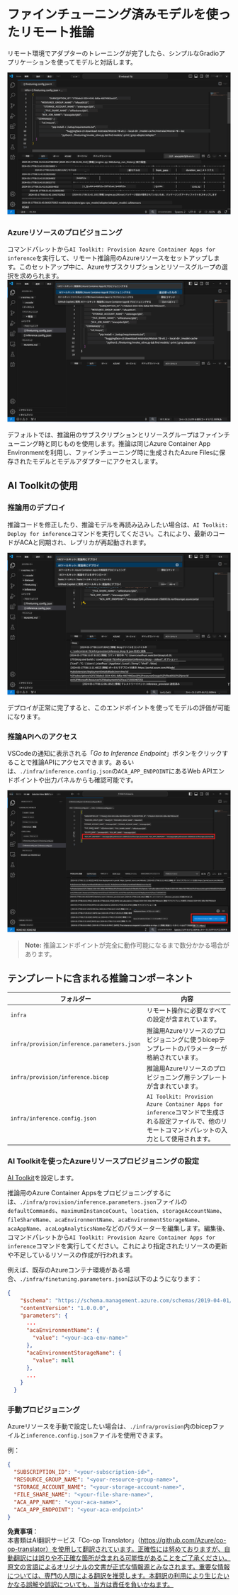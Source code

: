 <!--
CO_OP_TRANSLATOR_METADATA:
{
  "original_hash": "a54cd3d65b6963e4e8ce21e143c3ab04",
  "translation_date": "2025-05-08T05:57:56+00:00",
  "source_file": "md/01.Introduction/03/Remote_Interence.md",
  "language_code": "ja"
}
-->
# ファインチューニング済みモデルを使ったリモート推論

リモート環境でアダプターのトレーニングが完了したら、シンプルなGradioアプリケーションを使ってモデルと対話します。

![ファインチューニング完了](../../../../../translated_images/log-finetuning-res.7b92254e7e822c7ffbec00f51a29199b0a53cefdd7fd2ce8330e4f787d98a94a.ja.png)

### Azureリソースのプロビジョニング  
コマンドパレットから`AI Toolkit: Provision Azure Container Apps for inference`を実行して、リモート推論用のAzureリソースをセットアップします。このセットアップ中に、Azureサブスクリプションとリソースグループの選択を求められます。  
![推論リソースのプロビジョニング](../../../../../translated_images/command-provision-inference.467afc8d351642fc03bc2ae439330ad1253da4f08ed8a8e98cdf89ca5c7ae4c5.ja.png)

デフォルトでは、推論用のサブスクリプションとリソースグループはファインチューニング時と同じものを使用します。推論は同じAzure Container App Environmentを利用し、ファインチューニング時に生成されたAzure Filesに保存されたモデルとモデルアダプターにアクセスします。

## AI Toolkitの使用

### 推論用のデプロイ  
推論コードを修正したり、推論モデルを再読み込みしたい場合は、`AI Toolkit: Deploy for inference`コマンドを実行してください。これにより、最新のコードがACAと同期され、レプリカが再起動されます。

![推論用デプロイ](../../../../../translated_images/command-deploy.9adb4e310dd0b0aec6bb518f3c5b19a945ca040216da11e210666ad0330702ea.ja.png)

デプロイが正常に完了すると、このエンドポイントを使ってモデルの評価が可能になります。

### 推論APIへのアクセス

VSCodeの通知に表示される「*Go to Inference Endpoint*」ボタンをクリックすることで推論APIにアクセスできます。あるいは、`./infra/inference.config.json`の`ACA_APP_ENDPOINT`にあるWeb APIエンドポイントや出力パネルからも確認可能です。

![アプリエンドポイント](../../../../../translated_images/notification-deploy.446e480a44b1be5848fd31391c467b8d42c2db1d5daffa2250c9fcd3d8486164.ja.png)

> **Note:** 推論エンドポイントが完全に動作可能になるまで数分かかる場合があります。

## テンプレートに含まれる推論コンポーネント

| フォルダー | 内容 |
| ------ |--------- |
| `infra` | リモート操作に必要なすべての設定が含まれています。 |
| `infra/provision/inference.parameters.json` | 推論用Azureリソースのプロビジョニングに使うbicepテンプレートのパラメーターが格納されています。 |
| `infra/provision/inference.bicep` | 推論用Azureリソースのプロビジョニング用テンプレートが含まれています。 |
| `infra/inference.config.json` | `AI Toolkit: Provision Azure Container Apps for inference`コマンドで生成される設定ファイルで、他のリモートコマンドパレットの入力として使用されます。 |

### AI Toolkitを使ったAzureリソースプロビジョニングの設定  
[AI Toolkit](https://marketplace.visualstudio.com/items?itemName=ms-windows-ai-studio.windows-ai-studio)を設定します。

推論用のAzure Container Appsをプロビジョニングするには、`./infra/provision/inference.parameters.json`ファイルの`defaultCommands`、`maximumInstanceCount`、`location`、`storageAccountName`、`fileShareName`、`acaEnvironmentName`、`acaEnvironmentStorageName`、`acaAppName`、`acaLogAnalyticsName`などのパラメーターを編集します。編集後、コマンドパレットから`AI Toolkit: Provision Azure Container Apps for inference`コマンドを実行してください。これにより指定されたリソースの更新や不足しているリソースの作成が行われます。

例えば、既存のAzureコンテナ環境がある場合、`./infra/finetuning.parameters.json`は以下のようになります：

```json
{
    "$schema": "https://schema.management.azure.com/schemas/2019-04-01/deploymentParameters.json#",
    "contentVersion": "1.0.0.0",
    "parameters": {
      ...
      "acaEnvironmentName": {
        "value": "<your-aca-env-name>"
      },
      "acaEnvironmentStorageName": {
        "value": null
      },
      ...
    }
  }
```

### 手動プロビジョニング  
Azureリソースを手動で設定したい場合は、`./infra/provision`内のbicepファイルと`inference.config.json`ファイルを使用できます。

例：

```json
{
  "SUBSCRIPTION_ID": "<your-subscription-id>",
  "RESOURCE_GROUP_NAME": "<your-resource-group-name>",
  "STORAGE_ACCOUNT_NAME": "<your-storage-account-name>",
  "FILE_SHARE_NAME": "<your-file-share-name>",
  "ACA_APP_NAME": "<your-aca-name>",
  "ACA_APP_ENDPOINT": "<your-aca-endpoint>"
}
```

**免責事項**：  
本書類はAI翻訳サービス「Co-op Translator」（https://github.com/Azure/co-op-translator）を使用して翻訳されています。正確性には努めておりますが、自動翻訳には誤りや不正確な箇所が含まれる可能性があることをご了承ください。原文の言語によるオリジナルの文書が正式な情報源とみなされます。重要な情報については、専門の人間による翻訳を推奨します。本翻訳の利用により生じたいかなる誤解や誤訳についても、当方は責任を負いかねます。